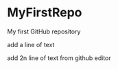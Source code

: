 # MyFirstRepo
My first GitHub repository

add a line of text

add 2n line of text from github editor
